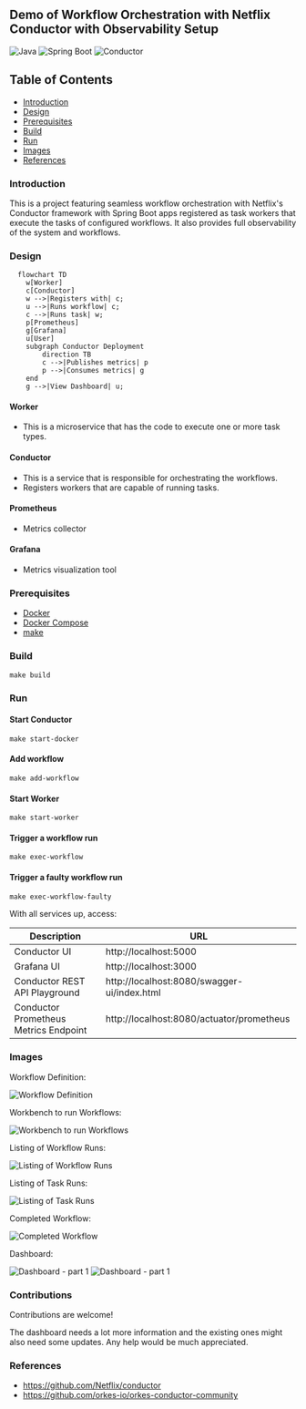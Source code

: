## Demo of Workflow Orchestration with Netflix Conductor with Observability Setup

![Java](https://img.shields.io/badge/Java-8+-green.svg)
![Spring Boot](https://img.shields.io/badge/Spring_Boot-2.7-green.svg)
![Conductor](https://img.shields.io/badge/Netflix_Conductor-3.5-red.svg)

## Table of Contents

- [Introduction](#introduction)
- [Design](#design)
- [Prerequisites](#prerequisites)
- [Build](#build)
- [Run](#run)
- [Images](#images)
- [References](#references)

### Introduction

This is a project featuring seamless workflow orchestration with Netflix's Conductor framework with Spring Boot apps
registered as task workers that execute the tasks of configured workflows.
It also provides full observability of the system and workflows.

### Design

```mermaid
  flowchart TD
    w[Worker]
    c[Conductor]
    w -->|Registers with| c;
    u -->|Runs workflow| c;
    c -->|Runs task| w;
    p[Prometheus]
    g[Grafana]
    u[User]
    subgraph Conductor Deployment
        direction TB
        c -->|Publishes metrics| p
        p -->|Consumes metrics| g
    end
    g -->|View Dashboard| u;

```

#### Worker

- This is a microservice that has the code to execute one or more task types.

#### Conductor

- This is a service that is responsible for orchestrating the workflows.
- Registers workers that are capable of running tasks.

#### Prometheus

- Metrics collector

#### Grafana

- Metrics visualization tool

### Prerequisites

- [Docker](https://www.docker.com/products/docker-desktop/)
- [Docker Compose](https://docs.docker.com/compose/)
- [make](https://formulae.brew.sh/formula/make)

### Build

```shell
make build
```

### Run

#### Start Conductor

```shell
make start-docker
```

#### Add workflow

```shell
make add-workflow
```

#### Start Worker

```shell
make start-worker
```

#### Trigger a workflow run

```shell
make exec-workflow
```

#### Trigger a faulty workflow run

```shell
make exec-workflow-faulty
```

With all services up, access:

| Description                           | URL                                         |
|---------------------------------------|---------------------------------------------|
| Conductor UI                          | http://localhost:5000                       | 
| Grafana UI                            | http://localhost:3000                       |                 
| Conductor REST API Playground         | http://localhost:8080/swagger-ui/index.html |                 
| Conductor Prometheus Metrics Endpoint | http://localhost:8080/actuator/prometheus   |                 

### Images

Workflow Definition:

<img src="./.demo-stuff/1.png" alt="Workflow Definition"/>


Workbench to run Workflows:

<img src="./.demo-stuff/2.png" alt="Workbench to run Workflows"/>


Listing of Workflow Runs:

<img src="./.demo-stuff/3.png" alt="Listing of Workflow Runs"/>


Listing of Task Runs:

<img src="./.demo-stuff/4.png" alt="Listing of Task Runs"/>


Completed Workflow:

<img src="./.demo-stuff/5.png" alt="Completed Workflow"/>


Dashboard:

<img src="./.demo-stuff/6.png" alt="Dashboard - part 1"/>

<img src="./.demo-stuff/7.png" alt="Dashboard - part 1"/>


### Contributions

Contributions are welcome!

The dashboard needs a lot more information and the existing ones might also need some
updates. Any help would be much appreciated.

### References

- https://github.com/Netflix/conductor
- https://github.com/orkes-io/orkes-conductor-community
